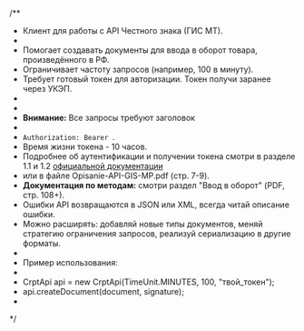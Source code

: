 /**
 * Клиент для работы с API Честного знака (ГИС МТ).
 *
 * Помогает создавать документы для ввода в оборот товара, произведённого в РФ.
 * Ограничивает частоту запросов (например, 100 в минуту).
 * Требует готовый токен для авторизации. Токен получи заранее через УКЭП.
 *
 *
 * <b>Внимание:</b> Все запросы требуют заголовок
 *
 * <code>Authorization: Bearer <token></code>.
 * Время жизни токена - 10 часов.
 * Подробнее об аутентификации и получении токена смотри в разделе 1.1 и 1.2 <a href="https://ismp.crpt.ru/docs/">официальной документации</a>
 * или в файле Opisanie-API-GIS-MP.pdf  (стр. 7-9).
 * <b>Документация по методам:</b> смотри раздел "Ввод в оборот" (PDF, стр. 108+).
 * Ошибки API возвращаются в JSON или XML, всегда читай описание ошибки.
 * Можно расширять: добавляй новые типы документов, меняй стратегию ограничения запросов, реализуй сериализацию в другие форматы.
 *
 * Пример использования:
 *
 * CrptApi api = new CrptApi(TimeUnit.MINUTES, 100, "твой_токен");
 * api.createDocument(document, signature);
 * </pre>
 */
